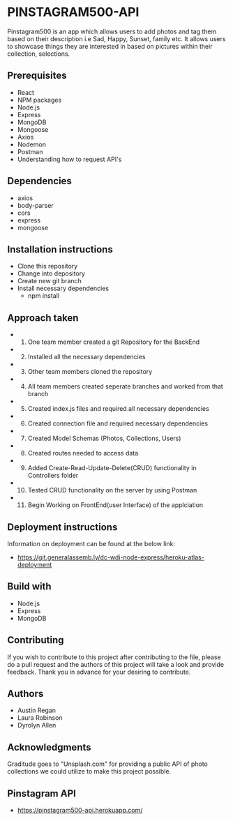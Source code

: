
# PINSTAGRAM500-API

Pinstagram500 is an app which allows users to add photos and tag them based on their description i.e Sad, Happy, Sunset, family etc.  It allows users to showcase things they are interested in based on pictures within their collection, selections.

## Prerequisites

* React
* NPM packages
* Node.js
* Express
* MongoDB
* Mongoose
* Axios
* Nodemon
* Postman
* Understanding how to request API's

## Dependencies
* axios
* body-parser
* cors
* express
* mongoose

## Installation instructions

* Clone this repository
* Change into depository
* Create new git branch
* Install necessary dependencies
   * npm install <dependency name>



## Approach taken
* 1. One team member created a git Repository for the BackEnd
* 2. Installed all the necessary dependencies
* 3. Other team members cloned the repository
* 4. All team members created seperate branches and worked from that branch
  
* 5. Created index.js files and required all necessary dependencies
* 6. Created connection file and required necessary dependencies
* 7. Created Model Schemas (Photos, Collections, Users)
* 8. Created routes needed to access data
* 9. Added Create-Read-Update-Delete(CRUD) functionality in Controllers folder
* 10. Tested CRUD functionality on the server by using Postman
* 11. Begin Working on FrontEnd(user Interface) of the applciation


## Deployment instructions

Information on deployment can be found at the below link:

* https://git.generalassemb.ly/dc-wdi-node-express/heroku-atlas-deployment

## Build with
* Node.js
* Express
* MongoDB

## Contributing

If you wish to contribute to this project after contributing to the file, please do a pull request and the authors of this project will take a look and provide feedback. Thank you in advance for your desiring to contribute.

## Authors

* Austin Regan
* Laura Robinson
* Dyrolyn Allen


## Acknowledgments

Graditude goes to "Unsplash.com" for providing a public API of photo collections we could utilize to make this project possible.

## Pinstagram API
* https://pinstagram500-api.herokuapp.com/

